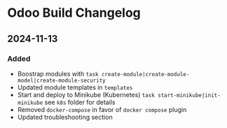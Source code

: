 # Odoo Build Changelog

## 2024-11-13

### Added

- Boostrap modules with `task create-module|create-module-model|create-module-security`
- Updated module templates in `templates`
- Start and deploy to Minikube (Kubernetes) `task start-minikube|init-minikube` see `k8s` folder for details
- Removed `docker-compose` in favor of `docker compose` plugin
- Updated troubleshooting section